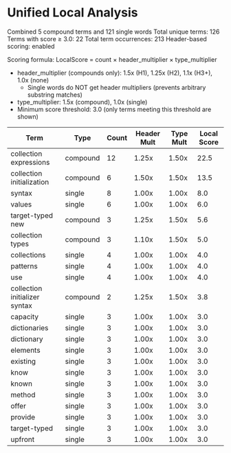 # Unified Local Analysis

Combined 5 compound terms and 121 single words
Total unique terms: 126
Terms with score ≥ 3.0: 22
Total term occurrences: 213
Header-based scoring: enabled

Scoring formula: LocalScore = count × header_multiplier × type_multiplier
- header_multiplier (compounds only): 1.5x (H1), 1.25x (H2), 1.1x (H3+), 1.0x (none)
  - Single words do NOT get header multipliers (prevents arbitrary substring matches)
- type_multiplier: 1.5x (compound), 1.0x (single)
- Minimum score threshold: 3.0 (only terms meeting this threshold are shown)

| Term | Type | Count | Header Mult | Type Mult | Local Score |
|------|------|-------|-------------|-----------|-------------|
| collection expressions | compound | 12 | 1.25x | 1.50x | 22.5 |
| collection initialization | compound | 6 | 1.50x | 1.50x | 13.5 |
| syntax | single | 8 | 1.00x | 1.00x | 8.0 |
| values | single | 6 | 1.00x | 1.00x | 6.0 |
| target-typed new | compound | 3 | 1.25x | 1.50x | 5.6 |
| collection types | compound | 3 | 1.10x | 1.50x | 5.0 |
| collections | single | 4 | 1.00x | 1.00x | 4.0 |
| patterns | single | 4 | 1.00x | 1.00x | 4.0 |
| use | single | 4 | 1.00x | 1.00x | 4.0 |
| collection initializer syntax | compound | 2 | 1.25x | 1.50x | 3.8 |
| capacity | single | 3 | 1.00x | 1.00x | 3.0 |
| dictionaries | single | 3 | 1.00x | 1.00x | 3.0 |
| dictionary | single | 3 | 1.00x | 1.00x | 3.0 |
| elements | single | 3 | 1.00x | 1.00x | 3.0 |
| existing | single | 3 | 1.00x | 1.00x | 3.0 |
| know | single | 3 | 1.00x | 1.00x | 3.0 |
| known | single | 3 | 1.00x | 1.00x | 3.0 |
| method | single | 3 | 1.00x | 1.00x | 3.0 |
| offer | single | 3 | 1.00x | 1.00x | 3.0 |
| provide | single | 3 | 1.00x | 1.00x | 3.0 |
| target-typed | single | 3 | 1.00x | 1.00x | 3.0 |
| upfront | single | 3 | 1.00x | 1.00x | 3.0 |
